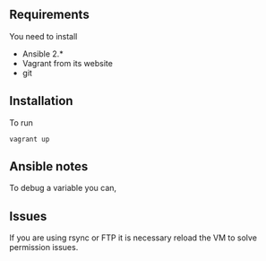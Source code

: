 ## Requirements

You need to install

* Ansible 2.*
* Vagrant from its website
* git

## Installation

To run 

```
vagrant up
```

## Ansible notes

To debug a variable you can, 

## Issues

If you are using rsync or FTP it is necessary reload the VM to solve permission issues.